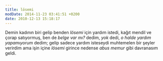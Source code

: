 ```yaml
---
title: lösemi
modDate: 2014-11-23 03:41:51 +0200
date: 2010-12-13 15:18:17
---
```


Demin kadının biri gelip benden *lösemi* için yardım istedi, kağıt
mendil ve çorap satıyormuş, ben de *belge var mı?* dedim, *yok* dedi, *o
halde yardım yapamıyorum* dedim; gelip sadece yardım isteseydi
muhtemelen bir şeyler verirdim ama işin içine *lösemi* girince nedense
*abus memur* gibi davranasım geldi.

